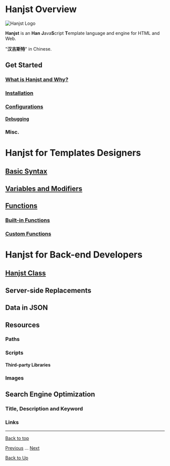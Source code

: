 
# Hanjst Overview


![Hanjst Logo](http://ufqi.com/blog/wp-content/uploads/2019/06/hanjst-logo.201901.jpg)

**Hanjst** is an **Han** **J**ava**S**cript **T**emplate language and engine for HTML and Web.

"**汉吉斯特**" in Chinese.

## Get Started
### [What is Hanjst and Why?](/hanjst/what-is-hanjst)
### [Installation](/hanjst/hanjst-install)
### [Configurations](/hanjst/hanjst-config)
#### [Debugging](/hanjst/hanjst-debug)
### Misc.

# Hanjst for Templates Designers
## [Basic Syntax](/hanjst/hanjst-syntax)
## [Variables and Modifiers](/hanjst/hanjst-variable)
## [Functions](/hanjst/hanjst-function)
### [Built-in Functions](/hanjst/hanjst-function)
### [Custom Functions](/hanjst/hanjst-function-2)

# Hanjst for Back-end Developers
## [Hanjst Class](/hanjst/hanjst-class) 
## Server-side Replacements
## Data in JSON
## Resources
### Paths
### Scripts
#### Third-party Libraries
### Images
## Search Engine Optimization
### Title, Description and Keyword
### Links

---
[Back to top](index)

[Previous](../index)  ...  [Next](./what-is-hanjst)

[Back to Up](../index)
<!--stackedit_data:
eyJoaXN0b3J5IjpbMjA4MTMwNzE0NCwyMTI0MzYxOTAwLDE3NT
ExNDM0MzUsODUxMDQ4NjEzXX0=
-->